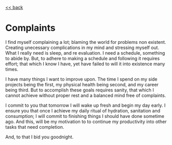 [<< back](/index.md)

# Complaints

I find myself complaining a lot; blaming the world for problems non existent.
Creating unecessary complications in my mind and stressing myself out.
What I really need is sleep, and re evaluation.
I need a schedule, something to abide by. But, to adhere to making a schedule and following it requires effort; 
that which I know I have, yet have failed to will it into existence many times.


I have many things I want to improve upon. The time I spend on my side projects being the first,
my physical health being second, and my career being third.
But to accomplish these goals requires sanity, that which I cannot achieve without proper rest and a balanced mind free of complaints.


I commit to you that tomorrow I will wake up fresh and begin my day early.
I ensure you that once I achieve my daily ritual of hydration, sanitation and consumption;
I will commit to finishing things I should have done sometime ago.
And this, will be my motivation to to continue my productivity into other tasks that need completion.

And, to that I bid you goodnight.
